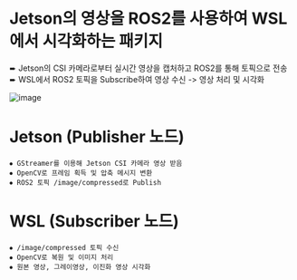 # Jetson의 영상을 ROS2를 사용하여 WSL에서 시각화하는 패키지

➨ Jetson의 CSI 카메라로부터 실시간 영상을 캡처하고 ROS2를 통해 토픽으로 전송
➨ WSL에서 ROS2 토픽을 Subscribe하여 영상 수신 -> 영상 처리 및 시각화


![image](https://github.com/user-attachments/assets/90eb14a1-d27d-4028-a42e-680af0d2b405)


# Jetson (Publisher 노드)
```
⦁ GStreamer를 이용해 Jetson CSI 카메라 영상 받음
⦁ OpenCV로 프레임 획득 및 압축 메시지 변환
⦁ ROS2 토픽 /image/compressed로 Publish
```

# WSL (Subscriber 노드)
```
⦁ /image/compressed 토픽 수신
⦁ OpenCV로 복원 및 이미지 처리
⦁ 원본 영상, 그레이영상, 이진화 영상 시각화
```
